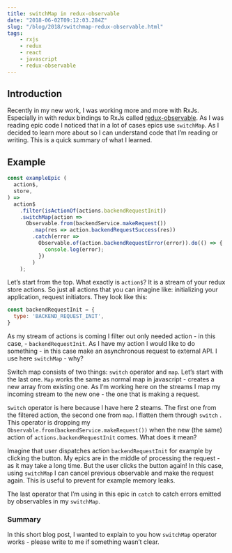```yaml
---
title: switchMap in redux-observable
date: "2018-06-02T09:12:03.284Z"
slug: "/blog/2018/switchmap-redux-observable.html"
tags:
    - rxjs
    - redux
    - react
    - javascript
    - redux-observable
---
```


## Introduction

Recently in my new work, I was working more and more with RxJs. Especially in with redux bindings to RxJs called [redux-observable](https://github.com/redux-observable/redux-observable). As I was reading epic code I noticed that in a lot of cases epics use `switchMap`. As I decided to learn more about so I can understand code that I’m reading or writing. This is a quick summary of what I learned.

## Example

```js
const exampleEpic (
  action$,
  store,
) =>
  action$
    .filter(isActionOf(actions.backendRequestInit))
    .switchMap(action =>
      Observable.from(backendService.makeRequest())
        .map(res => action.backendRequestSuccess(res))
        .catch(error =>
          Observable.of(action.backendRequestError(error)).do(() => {
            console.log(error);
          })
        )
    );
```

Let’s start from the top. What exactly is `action$`? It is a stream of your redux store actions. So just all actions that you can imagine like: initializing your application, request initiators. They look like this:

```js
const backendRequestInit = {
  type: 'BACKEND_REQUEST_INIT',
}
```

As my stream of actions is coming I filter out only needed action - in this case, - `backendRequestInit`. As I have my action I would like to do something - in this case make an asynchronous request to external API. I use here `switchMap` - why?

Switch map consists of two things: `switch` operator and `map`. Let’s start with the last one. `Map` works the same as normal map in javascript - creates a new array from existing one. As I’m working here on the streams I map my incoming stream to the new one - the one that is making a request.

`Switch` operator is here because I have here 2 steams. The first one from the filtered action, the second one from `map`. I flatten them through `switch` . This operator is dropping my `Observable.from(backendService.makeRequest())` when the new (the same) action of `actions.backendRequestInit` comes. What does it mean?

Imagine that user dispatches action `backendRequestInit` for example by clicking the button. My epics are in the middle of processing the request - as it may take a long time. But the user clicks the button again! In this case, using `switchMap` I can cancel previous observable and make the request again. This is useful to prevent for example memory leaks.

The last operator that I’m using in this epic in `catch` to catch errors emitted by observables in my `switchMap`.

### Summary

In this short blog post, I wanted to explain to you how `switchMap` operator works - please write to me if something wasn’t clear.
